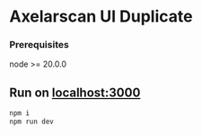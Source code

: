 # Axelarscan UI Duplicate

### Prerequisites
node >= 20.0.0

## Run on [localhost:3000](http://localhost:3000)
```bash
npm i
npm run dev
```